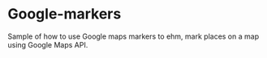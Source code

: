 # Google-markers
Sample of how to use Google maps markers to ehm, mark places on a map using Google Maps API.
